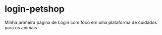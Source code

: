 # login-petshop
Minha primeira página de Login com foco em uma plataforma de cuidados para os animais
